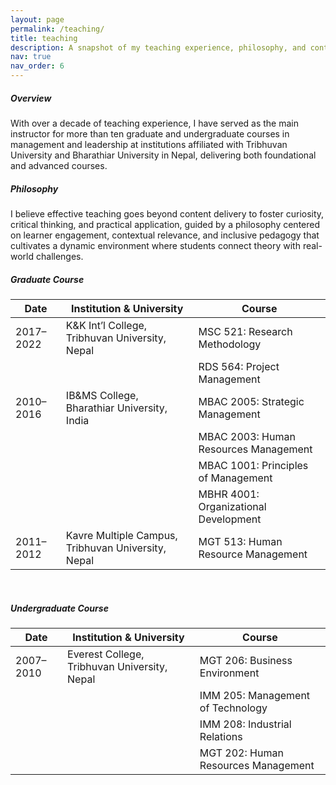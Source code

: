 ```yaml
---
layout: page
permalink: /teaching/
title: teaching
description: A snapshot of my teaching experience, philosophy, and contributions to higher education instruction.
nav: true
nav_order: 6
---
```


##### **Overview**
With over a decade of teaching experience, I have served as the main instructor for more than ten graduate and undergraduate courses in management and leadership at institutions affiliated with Tribhuvan University and Bharathiar University in Nepal, delivering both foundational and advanced courses.

##### **Philosophy**
I believe effective teaching goes beyond content delivery to foster curiosity, critical thinking, and practical application, guided by a philosophy centered on learner engagement, contextual relevance, and inclusive pedagogy that cultivates a dynamic environment where students connect theory with real-world challenges.


##### **Graduate Course**

| Date         | Institution & University                             | Course                                 |
|--------------|------------------------------------------------------|----------------------------------------|
| 2017–2022    | K&K Int’l College, Tribhuvan University, Nepal       | MSC 521: Research Methodology          |
|              |                                                      | RDS 564: Project Management            |
| 2010–2016    | IB&MS College, Bharathiar University, India          | MBAC 2005: Strategic Management        |
|              |                                                      | MBAC 2003: Human Resources Management  |
|              |                                                      | MBAC 1001: Principles of Management    |
|              |                                                      | MBHR 4001: Organizational Development  |
| 2011–2012    | Kavre Multiple Campus, Tribhuvan University, Nepal   | MGT 513: Human Resource Management     |

<br>

##### **Undergraduate Course**

| Date         | Institution & University                                             | Course                                 |
|--------------|----------------------------------------------------------------------|----------------------------------------|
| 2007–2010    | Everest College, Tribhuvan University, Nepal&nbsp;&nbsp;&nbsp;&nbsp; | MGT 206: Business Environment          |
|              |                                                                      | IMM 205: Management of Technology      |
|              |                                                                      | IMM 208: Industrial Relations          |
|              |                                                                      | MGT 202: Human Resources Management    |






